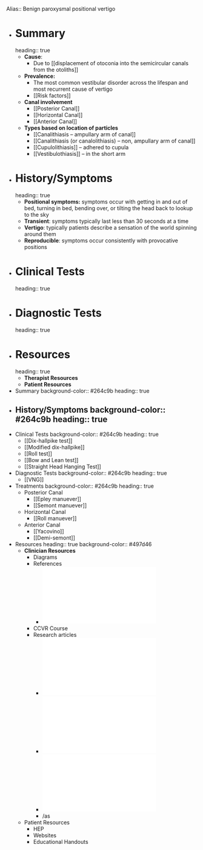 Alias:: Benign paroxysmal positional vertigo

- # Summary
  heading:: true
	- **Cause**:
		- Due to [[displacement of otoconia into the semicircular canals from the otoliths]]
	- **Prevalence:**
		- The most common vestibular disorder across the lifespan and most recurrent cause of vertigo
		- [[Risk factors]]
	- **Canal involvement**
		- [[Posterior Canal]]
		- [[Horizontal Canal]]
		- [[Anterior Canal]]
	- **Types based on location of particles**
		- [[Canalithiasis – ampullary arm of canal]]
		- [[Canalithiasis (or canalolithiasis) – non, ampullary arm of canal]]
		- [[Cupulolithiasis]] – adhered to cupula
		- [[Vestibulothiasis]] – in the short arm
- # History/Symptoms
  heading:: true
	- **Positional symptoms:** symptoms occur with getting in and out of bed, turning in bed, bending over, or tilting the head back to lookup to the sky
	- **Transient**: symptoms typically last less than 30 seconds at a time
	- **Vertigo**: typically patients describe a sensation of the world spinning around them
	- **Reproducible**: symptoms occur consistently with provocative positions
- # Clinical Tests
  heading:: true
- # Diagnostic Tests
  heading:: true
- # Resources
  heading:: true
	- **Therapist Resources**
	- **Patient Resources**
- Summary
  background-color:: #264c9b
  heading:: true
- History/Symptoms
  background-color:: #264c9b
  heading:: true
	-
- Clinical Tests
  background-color:: #264c9b
  heading:: true
	- [[Dix-hallpike test]]
	- [[Modified dix-hallpike]]
	- [[Roll test]]
	- [[Bow and Lean test]]
	- [[Straight Head Hanging Test]]
- Diagnostic Tests
  background-color:: #264c9b
  heading:: true
	- [[VNG]]
- Treatments
  background-color:: #264c9b
  heading:: true
	- Posterior Canal
		- [[Epley manuever]]
		- [[Semont manuever]]
	- Horizontal Canal
		- [[Roll manuever]]
	- Anterior Canal
		- [[Yacovino]]
		- [[Demi-semont]]
- Resources
  heading:: true
  background-color:: #497d46
	- **Clinician Resources**
		- Diagrams
		- References
			- ![BPPV Color Quick Reference Guide .pdf](../assets/BPPV_Color_Quick_Reference_Guide_1639699021390_0.pdf)
		- CCVR Course
		- Research articles
			- ![BPPV Practice Guidelines_AAO-HNS.2017.pdf](../assets/BPPV_Practice_Guidelines_AAO-HNS.2017_1639699140635_0.pdf)
			- ![AC and ageo-PC.pdf](../assets/AC_and_ageo-PC_1639699150229_0.pdf)
			- ![Anterior Canal-Apogeo PC.pdf](../assets/Anterior_Canal-Apogeo_PC_1639699159441_0.pdf)
			- /as
	- Patient Resources
		- HEP
		- Websites
		- Educational Handouts